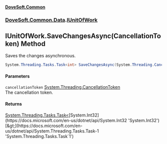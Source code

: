 #### [DoveSoft.Common](readme.md 'readme')
### [DoveSoft.Common.Data](DoveSoft_Common_Data.md 'DoveSoft.Common.Data').[IUnitOfWork](IUnitOfWork.md 'DoveSoft.Common.Data.IUnitOfWork')
## IUnitOfWork.SaveChangesAsync(CancellationToken) Method
Saves the changes asynchronous.  
```csharp
System.Threading.Tasks.Task<int> SaveChangesAsync(System.Threading.CancellationToken cancellationToken=default(System.Threading.CancellationToken));
```
#### Parameters
<a name='DoveSoft_Common_Data_IUnitOfWork_SaveChangesAsync(System_Threading_CancellationToken)_cancellationToken'></a>
`cancellationToken` [System.Threading.CancellationToken](https://docs.microsoft.com/en-us/dotnet/api/System.Threading.CancellationToken 'System.Threading.CancellationToken')  
The cancellation token.
  
#### Returns
[System.Threading.Tasks.Task&lt;](https://docs.microsoft.com/en-us/dotnet/api/System.Threading.Tasks.Task-1 'System.Threading.Tasks.Task`1')[System.Int32](https://docs.microsoft.com/en-us/dotnet/api/System.Int32 'System.Int32')[&gt;](https://docs.microsoft.com/en-us/dotnet/api/System.Threading.Tasks.Task-1 'System.Threading.Tasks.Task`1')  
